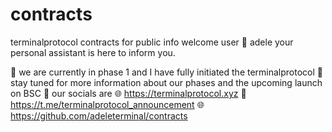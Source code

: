 # contracts
terminalprotocol contracts for public
info
welcome user
🤖
adele your personal assistant is here to inform you.
 
🤖
we are currently in phase 1 and I have fully initiated the terminalprotocol
🤖
stay tuned for more information about our phases and the upcoming launch on BSC
🤖
our socials are
🌐 https://terminalprotocol.xyz
💎 https://t.me/terminalprotocol_announcement
🌐 https://github.com/adeleterminal/contracts
